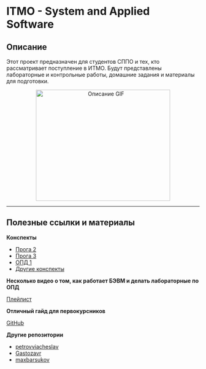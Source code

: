 # ITMO - System and Applied Software

## Описание
Этот проект предназначен для студентов СППО и тех, кто рассматривает поступление в ИТМО. Будут представлены лабораторные и контрольные работы, домашние задания и материалы для подготовки.

<div align="center">
  <img src="https://media4.giphy.com/media/v1.Y2lkPTc5MGI3NjExYTA4bzQzd203eGZmN3hlMnF0N2VwdnVuaGx4NzBsMWpnbGVpMTBxZCZlcD12MV9pbnRlcm5hbF9naWZfYnlfaWQmY3Q9Zw/7NoNw4pMNTvgc/giphy.webp" alt="Описание GIF" width="350" height="290">
</div>

---
## Полезные ссылки и материалы

**Конспекты**
- [Прога 2](https://docs.google.com/document/d/1RI84w0-sJupsnCos-3JAIhstQaexLQ4sfyx4jcuYc2E/edit?tab=t.0)
- [Прога 3](https://docs.google.com/document/d/1qAMMtMskejLZ1ndPD8uiXeCzmqg5-pV0CnWHzIS2_Ws/edit?tab=t.0)
- [ОПД 1](https://docs.google.com/document/d/1m4FVjkkHXRYLSN-N-x2asU3x_qBIdhHFH1YiUne3pb4/edit?tab=t.0#heading=h.rntdil9fuaty)
- [Другие конспекты](https://notesitmo.github.io/cse-notes/first-course/firstcourse.html)

**Несколько видео о том, как работает БЭВМ и делать лабораторные по ОПД**

[Плейлист](https://www.youtube.com/playlist?list=PLlUf0MnyBF44vXZoalNAXTiz2ihUgSOB8)

**Отличный гайд для первокурсников**

[GitHub](https://github.com/Imtjl/1st-year-guide)

**Другие репозитории**
- [petrovviacheslav](https://github.com/petrovviacheslav/myitmo/tree/main)
- [Gastozavr](https://github.com/Gastozavr/itmo/tree/main)
- [maxbarsukov](https://github.com/maxbarsukov/itmo)
